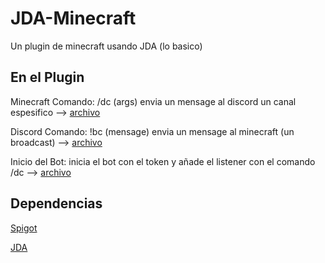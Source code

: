 # JDA-Minecraft
Un plugin de minecraft usando JDA (lo basico)

## En el Plugin
Minecraft Comando: /dc (args) envia un mensage al discord un canal espesifico --> [archivo](https://github.com/LostString/JDA-Minecraft/blob/main/src/main/java/me/lost/main/commands/dcsay.java)

Discord Comando: !bc (mensage) envia un mensage al minecraft (un broadcast) --> [archivo](https://github.com/LostString/JDA-Minecraft/blob/main/src/main/java/me/lost/main/commands/BroadCast.java)

Inicio del Bot: inicia el bot con el token y añade el listener con el comando /dc --> [archivo](https://github.com/LostString/JDA-Minecraft/tree/main/src/main/java/me/lost/main/discord/Discord.java)

## Dependencias

[Spigot](https://getbukkit.org/download/spigot)

[JDA](https://github.com/DV8FromTheWorld/JDA)
